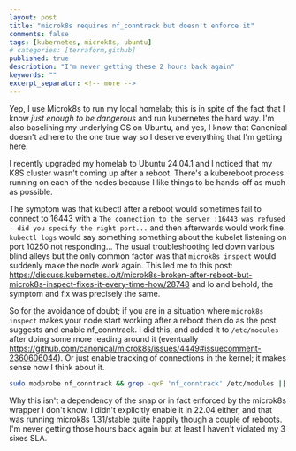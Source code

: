 ```yaml
---
layout: post
title: "microk8s requires nf_conntrack but doesn't enforce it"
comments: false
tags: [kubernetes, microk8s, ubuntu]
# categories: [terraform,github]
published: true
description: "I'm never getting these 2 hours back again"
keywords: ""
excerpt_separator: <!-- more -->
---
```


Yep, I use Microk8s to run my local homelab; this is in spite of the fact that I know _just enough to be dangerous_ and run kubernetes the hard way. I'm also baselining my underlying OS on Ubuntu, and yes, I know that Canonical doesn't adhere to the one true way so I deserve everything that I'm getting here.

<!-- more -->

I recently upgraded my homelab to Ubuntu 24.04.1 and I noticed that my K8S cluster wasn't coming up after a reboot. There's a kubereboot process running on each of the nodes because I like things to be hands-off as much as possible.

The symptom was that kubectl after a reboot would sometimes fail to connect to 16443 with a `The connection to the server :16443 was refused - did you specify the right port...` and then afterwards would work fine. `kubectl logs` would say something something about the kubelet listening on port 10250 not responding... The usual troubleshooting led down various blind alleys but the only common factor was that `microk8s inspect` would suddenly make the node work again. This led me to this post: <https://discuss.kubernetes.io/t/microk8s-broken-after-reboot-but-microk8s-inspect-fixes-it-every-time-how/28748> and lo and behold, the symptom and fix was precisely the same.

So for the avoidance of doubt; if you are in a situation where `microk8s inspect` makes your node start working after a reboot then do as the post suggests and enable nf_conntrack. I did this, and added it to `/etc/modules` after doing some more reading around it (eventually <https://github.com/canonical/microk8s/issues/4449#issuecomment-2360606044>). Or just enable tracking of connections in the kernel; it makes sense now I think about it.

```bash
sudo modprobe nf_conntrack && grep -qxF 'nf_conntrack' /etc/modules || echo 'nf_conntrack' | sudo tee -a /etc/modules
```

Why this isn't a dependency of the snap or in fact enforced by the microk8s wrapper I don't know. I didn't explicitly enable it in 22.04 either, and that was running microk8s 1.31/stable quite happily though a couple of reboots. I'm never getting those hours back again but at least I haven't violated my 3 sixes SLA.
